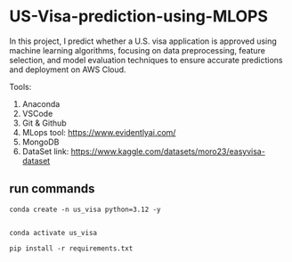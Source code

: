 # US-Visa-prediction-using-MLOPS
In this project, I predict whether a U.S. visa application is approved using machine learning algorithms, focusing on data preprocessing, feature selection, and model evaluation techniques to ensure accurate predictions and deployment on AWS Cloud.

Tools:

1. Anaconda
2. VSCode
3. Git & Github
4. MLops tool: https://www.evidentlyai.com/
5. MongoDB
6. DataSet link: https://www.kaggle.com/datasets/moro23/easyvisa-dataset

## run commands

```
conda create -n us_visa python=3.12 -y

```

```

conda activate us_visa

```

```
pip install -r requirements.txt

```

